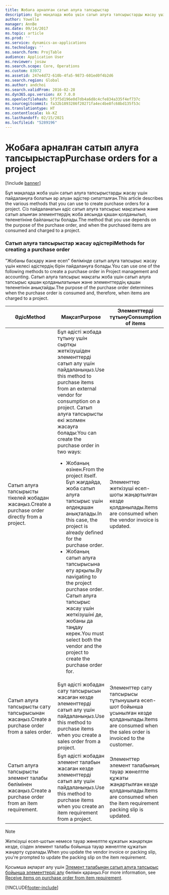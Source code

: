 ```yaml
---
title: Жобаға арналған сатып алуға тапсырыстар
description: Бұл мақалада жоба үшін сатып алуға тапсырыстарды жасау үшін пайдалануға болатын әр алуан әдістер сипатталған. Сіз пайдаланатын әдіс сатып алуға тапсырыс мақсатына және сатып алынған элементтердің жоба аясында қашан қолданылып, төленетініне байланысты болады.
author: Yowelle
manager: AnnBe
ms.date: 09/14/2017
ms.topic: article
ms.prod: ''
ms.service: dynamics-ax-applications
ms.technology: ''
ms.search.form: ProjTable
audience: Application User
ms.reviewer: josaw
ms.search.scope: Core, Operations
ms.custom: 83972
ms.assetid: 247e4d72-610b-4fa5-9873-601ed0f4b2d6
ms.search.region: Global
ms.author: andchoi
ms.search.validFrom: 2016-02-28
ms.dyn365.ops.version: AX 7.0.0
ms.openlocfilehash: 5f3f5d196e0d7db4a6d8c4cfe834a335f4ef737c
ms.sourcegitcommit: fa32b1893286f20271fa4ec4be8fc68bd135f53c
ms.translationtype: HT
ms.contentlocale: kk-KZ
ms.lasthandoff: 02/15/2021
ms.locfileid: "5289196"
---
```

# <a name="purchase-orders-for-a-project"></a><span data-ttu-id="d5640-104">Жобаға арналған сатып алуға тапсырыстар</span><span class="sxs-lookup"><span data-stu-id="d5640-104">Purchase orders for a project</span></span>

[!include [banner](../includes/banner.md)]

<span data-ttu-id="d5640-105">Бұл мақалада жоба үшін сатып алуға тапсырыстарды жасау үшін пайдалануға болатын әр алуан әдістер сипатталған.</span><span class="sxs-lookup"><span data-stu-id="d5640-105">This article describes the various methods that you can use to create purchase orders for a project.</span></span> <span data-ttu-id="d5640-106">Сіз пайдаланатын әдіс сатып алуға тапсырыс мақсатына және сатып алынған элементтердің жоба аясында қашан қолданылып, төленетініне байланысты болады.</span><span class="sxs-lookup"><span data-stu-id="d5640-106">The method that you use depends on the purpose of the purchase order, and when the purchased items are consumed and charged to a project.</span></span>

### <a name="methods-for-creating-a-purchase-order"></a><span data-ttu-id="d5640-107">Сатып алуға тапсырыстар жасау әдістері</span><span class="sxs-lookup"><span data-stu-id="d5640-107">Methods for creating a purchase order</span></span>

<span data-ttu-id="d5640-108">"Жобаны басқару және есеп" бөлімінде сатып алуға тапсырыс жасау үшін келесі әдістердің бірін пайдалануға болады.</span><span class="sxs-lookup"><span data-stu-id="d5640-108">You can use one of the following methods to create a purchase order in Project management and accounting.</span></span> <span data-ttu-id="d5640-109">Сатып алуға тапсырыс мақсаты жоба үшін сатып алуға тапсырыс қашан қолданылатынын және элементтердің қашан төленетінін анықтайды.</span><span class="sxs-lookup"><span data-stu-id="d5640-109">The purpose of the purchase order determines when the purchase order is consumed and, therefore, when items are charged to a project.</span></span>

<table>
<colgroup>
<col width="33%" />
<col width="33%" />
<col width="33%" />
</colgroup>
<thead>
<tr class="header">
<th><span data-ttu-id="d5640-110">Әдіс</span><span class="sxs-lookup"><span data-stu-id="d5640-110">Method</span></span></th>
<th><span data-ttu-id="d5640-111">Мақсат</span><span class="sxs-lookup"><span data-stu-id="d5640-111">Purpose</span></span></th>
<th><span data-ttu-id="d5640-112">Элементтерді тұтыну</span><span class="sxs-lookup"><span data-stu-id="d5640-112">Consumption of items</span></span></th>
</tr>
</thead>
<tbody>
<tr class="odd">
<td><span data-ttu-id="d5640-113">Сатып алуға тапсырысты тікелей жобадан жасаңыз.</span><span class="sxs-lookup"><span data-stu-id="d5640-113">Create a purchase order directly from a project.</span></span></td>
<td><span data-ttu-id="d5640-114">Бұл әдісті жобада тұтыну үшін сыртқы жеткізушіден элементтерді сатып алу үшін пайдаланыңыз.</span><span class="sxs-lookup"><span data-stu-id="d5640-114">Use this method to purchase items from an external vendor for consumption on a project.</span></span> <span data-ttu-id="d5640-115">Сатып алуға тапсырысты екі жолмен жасауға болады:</span><span class="sxs-lookup"><span data-stu-id="d5640-115">You can create the purchase order in two ways:</span></span>
<ul>
<li><span data-ttu-id="d5640-116">Жобаның өзінен.</span><span class="sxs-lookup"><span data-stu-id="d5640-116">From the project itself.</span></span> <span data-ttu-id="d5640-117">Бұл жағдайда, жоба сатып алуға тапсырыс үшін әлдеқашан анықталады.</span><span class="sxs-lookup"><span data-stu-id="d5640-117">In this case, the project is already defined for the purchase order.</span></span></li>
<li><span data-ttu-id="d5640-118">Жобаның сатып алуға тапсырысына өту арқылы.</span><span class="sxs-lookup"><span data-stu-id="d5640-118">By navigating to the project purchase order.</span></span> <span data-ttu-id="d5640-119">Сатып алуға тапсырыс жасау үшін жеткізушіні де, жобаны да таңдау керек.</span><span class="sxs-lookup"><span data-stu-id="d5640-119">You must select both the vendor and the project to create the purchase order for.</span></span></li>
</ul></td>
<td><span data-ttu-id="d5640-120">Элементтер жеткізуші есеп-шоты жаңартылған кезде қолданылады.</span><span class="sxs-lookup"><span data-stu-id="d5640-120">Items are consumed when the vendor invoice is updated.</span></span></td>
</tr>
<tr class="even">
<td><span data-ttu-id="d5640-121">Сатып алуға тапсырысты сату тапсырысынан жасаңыз.</span><span class="sxs-lookup"><span data-stu-id="d5640-121">Create a purchase order from a sales order.</span></span></td>
<td><span data-ttu-id="d5640-122">Бұл әдісті жобадан сату тапсырысын жасаған кезде элементтерді сатып алу үшін пайдаланыңыз.</span><span class="sxs-lookup"><span data-stu-id="d5640-122">Use this method to purchase items when you create a sales order from a project.</span></span></td>
<td><span data-ttu-id="d5640-123">Элементтер сату тапсырысы тұтынушыға есеп-шот бойынша ұсынылған кезде қолданылады.</span><span class="sxs-lookup"><span data-stu-id="d5640-123">Items are consumed when the sales order is invoiced to the customer.</span></span></td>
</tr>
<tr class="odd">
<td><span data-ttu-id="d5640-124">Сатып алуға тапсырысты элемент талабы бөлімінен жасаңыз.</span><span class="sxs-lookup"><span data-stu-id="d5640-124">Create a purchase order from an item requirement.</span></span></td>
<td><span data-ttu-id="d5640-125">Бұл әдісті жобадан элемент талабын жасаған кезде элементтерді сатып алу үшін пайдаланыңыз.</span><span class="sxs-lookup"><span data-stu-id="d5640-125">Use this method to purchase items when you create an item requirement from a project.</span></span></td>
<td><span data-ttu-id="d5640-126">Элементтер элемент талабының тауар жөнелтпе құжаты жаңартылған кезде қолданылады.</span><span class="sxs-lookup"><span data-stu-id="d5640-126">Items are consumed when the item requirement packing slip is updated.</span></span></td>
</tr>
</tbody>
</table>

> [!NOTE] 
> <span data-ttu-id="d5640-127">Жеткізуші есеп-шотын немесе тауар жөнелтпе құжатын жаңартқан кезде, сізден элемент талабы бойынша тауар жөнелтпе құжатын жаңарту сұралады.</span><span class="sxs-lookup"><span data-stu-id="d5640-127">When you update the vendor invoice or packing slip, you're prompted to update the packing slip on the item requirement.</span></span>

<span data-ttu-id="d5640-128">Қосымша ақпарат алу үшін [Элемент талабынан сатып алуға тапсырыс бойынша элементтерді алу](tasks/receive-items-purchase-order-item-requirement.md) бөлімін қараңыз.</span><span class="sxs-lookup"><span data-stu-id="d5640-128">For more information, see [Receive items on purchase order from item requirement](tasks/receive-items-purchase-order-item-requirement.md).</span></span>



[!INCLUDE[footer-include](../includes/footer-banner.md)]